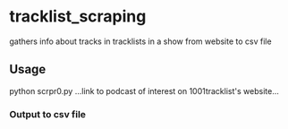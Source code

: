 # tracklist_scraping
gathers info about tracks in tracklists in a show from website to csv file

## Usage 
python scrpr0.py ...link to podcast of interest on 1001tracklist's website...

### Output to csv file

